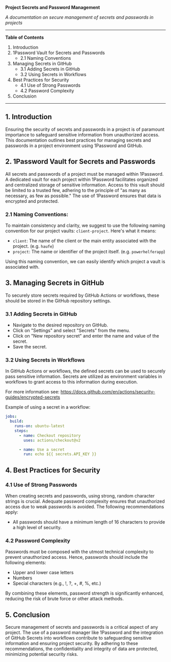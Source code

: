 **Project Secrets and Password Management**

_A documentation on secure management of secrets and passwords in projects_

---

**Table of Contents**

1. Introduction
2. 1Password Vault for Secrets and Passwords
   - 2.1 Naming Conventions
3. Managing Secrets in GitHub
   - 3.1 Adding Secrets in GitHub
   - 3.2 Using Secrets in Workflows
4. Best Practices for Security
   - 4.1 Use of Strong Passwords
   - 4.2 Password Complexity
5. Conclusion

---

## 1. Introduction

Ensuring the security of secrets and passwords in a project is of paramount importance to safeguard sensitive information from unauthorized access. This documentation outlines best practices for managing secrets and passwords in a project environment using 1Password and GitHub.

## 2. 1Password Vault for Secrets and Passwords

All secrets and passwords of a project must be managed within 1Password. A dedicated vault for each project within 1Password facilitates organized and centralized storage of sensitive information. Access to this vault should be limited to a trusted few, adhering to the principle of "as many as necessary, as few as possible." The use of 1Password ensures that data is encrypted and protected.

### 2.1 Naming Conventions:

To maintain consistency and clarity, we suggest to use the following naming convention for our project vaults: `client-project`. Here's what it means:

- `client`: The name of the client or the main entity associated with the project. (e.g. `haufe`)
- `project`: The name or identifier of the project itself. (e.g. `powerhelferapp`)

Using this naming convention, we can easily identify which project a vault is associated with.

## 3. Managing Secrets in GitHub

To securely store secrets required by GitHub Actions or workflows, these should be stored in the GitHub repository settings.

### 3.1 Adding Secrets in GitHub

- Navigate to the desired repository on GitHub.
- Click on "Settings" and select "Secrets" from the menu.
- Click on "New repository secret" and enter the name and value of the secret.
- Save the secret.

### 3.2 Using Secrets in Workflows

In GitHub Actions or workflows, the defined secrets can be used to securely pass sensitive information. Secrets are utilized as environment variables in workflows to grant access to this information during execution.

For more information see: https://docs.github.com/en/actions/security-guides/encrypted-secrets

Example of using a secret in a workflow:

```yaml
jobs:
  build:
    runs-on: ubuntu-latest
    steps:
      - name: Checkout repository
        uses: actions/checkout@v2

      - name: Use a secret
        run: echo ${{ secrets.API_KEY }}
```

## 4. Best Practices for Security

### 4.1 Use of Strong Passwords

When creating secrets and passwords, using strong, random character strings is crucial. Adequate password complexity ensures that unauthorized access due to weak passwords is avoided. The following recommendations apply:

- All passwords should have a minimum length of 16 characters to provide a high level of security.

### 4.2 Password Complexity

Passwords must be composed with the utmost technical complexity to prevent unauthorized access. Hence, passwords should include the following elements:

- Upper and lower case letters
- Numbers
- Special characters (e.g., !, ?, +, #, %, etc.)

By combining these elements, password strength is significantly enhanced, reducing the risk of brute force or other attack methods.

## 5. Conclusion

Secure management of secrets and passwords is a critical aspect of any project. The use of a password manager like 1Password and the integration of GitHub Secrets into workflows contribute to safeguarding sensitive information and ensuring project security. By adhering to these recommendations, the confidentiality and integrity of data are protected, minimizing potential security risks.
